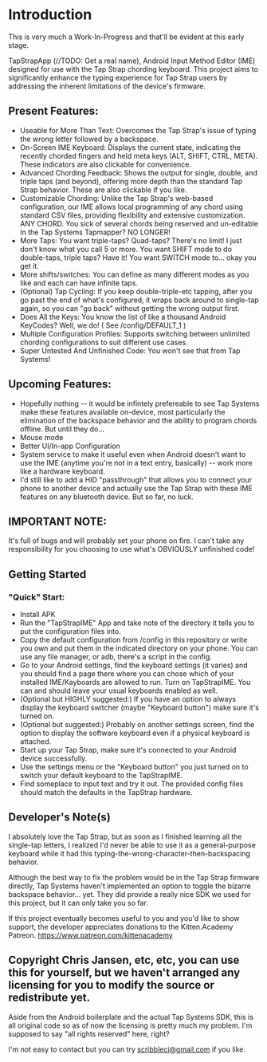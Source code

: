 # Introduction

This is very much a Work-In-Progress and that'll be evident at this early stage.  

TapStrapApp (//TODO: Get a real name), Android Input Method Editor (IME) designed for use with the Tap Strap chording keyboard.
This project aims to significantly enhance the typing experience for Tap Strap users by addressing the inherent limitations of the device's firmware.

## Present Features:

   * Useable for More Than Text: Overcomes the Tap Strap's issue of typing the wrong letter followed by a backspace.
   * On-Screen IME Keyboard: Displays the current state, indicating the recently chorded fingers and held meta keys (ALT, SHIFT, CTRL, META). These indicators are also clickable for convenience.
   * Advanced Chording Feedback: Shows the output for single, double, and triple taps (and beyond), offering more depth than the standard Tap Strap behavior.  These are also clickable if you like.
   * Customizable Chording: Unlike the Tap Strap's web-based configuration, our IME allows local programming of any chord using standard CSV files, providing flexibility and extensive customization.  ANY CHORD.  You sick of several chords being reserved and un-editable in the Tap Systems Tapmapper?  NO LONGER!
   * More Taps: You want triple-taps?  Quad-taps?  There's no limit!  I just don't know what you call 5 or more.  You want SHIFT mode to do double-taps, triple taps? Have it!  You want SWITCH mode to... okay you get it.
   * More shifts/switches:  You can define as many different modes as you like and each can have infinite taps.
   * (Optional) Tap Cycling: If you keep double-triple-etc tapping, after you go past the end of what's configured, it wraps back around to single-tap again, so you can "go back" without getting the wrong output first.
   * Does All the Keys:  You know the list of like a thousand Android KeyCodes?  Well, we do!  ( See /config/DEFAULT_1 )  
   * Multiple Configuration Profiles: Supports switching between unlimited chording configurations to suit different use cases.
   * Super Untested And Unfinished Code: You won't see that from Tap Systems!

## Upcoming Features:

   * Hopefully nothing -- it would be infintely prefereable to see Tap Systems make these features available on-device, most particularly the elimination of the backspace behavior and the ability to program chords offline.  But until they do...
   * Mouse mode
   * Better UI/In-app Configuration
   * System service to make it useful even when Android doesn't want to use the IME (anytime you're not in a text entry, basically) -- work more like a hardware keyboard.
   * I'd still like to add a HID "passthrough" that allows you to connect your phone to another device and actually use the Tap Strap with these IME features on any bluetooth device.  But so far, no luck.

## IMPORTANT NOTE:

It's full of bugs and will probably set your phone on fire.  I can't take any responsibility for you choosing to use what's OBVIOUSLY unfinished code!

## Getting Started

### "Quick" Start:
* Install APK
* Run the "TapStrapIME" App and take note of the directory it tells you to put the configuration files into.
* Copy the default configuration from /config in this repository or write you own and put them in the indicated directory on your phone.  You can use any file manager, or adb, there's a script in the config.
* Go to your Android settings, find the keyboard settings (it varies) and you should find a page there where you can chose which of your installed IME/Kayboards are allowed to run.  Turn on TapStrapIME.  You can and should leave your usual keyboards enabled as well.
* (Optional but HIGHLY suggested:) If you have an option to always display the keyboard switcher (maybe "Keyboard button") make sure it's turned on.
* (Optional but suggested:) Probably on another settings screen, find the option to display the software keyboard even if a physical keyboard is attached.  
* Start up your Tap Strap, make sure it's connected to your Android device successfully.  
* Use the settings menu or the "Keyboard button" you just turned on to switch your default keyboard to the TapStrapIME.
* Find someplace to input text and try it out.  The provided config files should match the defaults in the TapStrap hardware.


## Developer's Note(s)

I absolutely love the Tap Strap, but as soon as I finished learning all the single-tap letters, I realized I'd never be able to use it as a general-purpose keyboard while it had this typing-the-wrong-character-then-backspacing behavior.

Although the best way to fix the problem would be in the Tap Strap firmware directly, Tap Systems haven't implemented an option to toggle the bizarre backspace behavior... yet.  They did provide a really nice SDK we used for this project, but it can only take you so far.

If this project eventually becomes useful to you and you'd like to show support, the developer appreciates donations to the Kitten.Academy Patreon.  https://www.patreon.com/kittenacademy

## Copyright Chris Jansen, etc, etc, you can use this for yourself, but we haven't arranged any licensing for you to modify the source or redistribute yet.

Aside from the Android boilerplate and the actual Tap Systems SDK, this is all original code so as of now the licensing is pretty much my problem.
I'm supposed to say "all rights reserved" here, right?

I'm not easy to contact but you can try scribblecj@gmail.com if you like.
